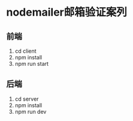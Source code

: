 # nodemailer邮箱验证案列

## 前端
1. cd client
2. npm install
3. npm run start

## 后端
1. cd server
2. npm install
3. npm run dev